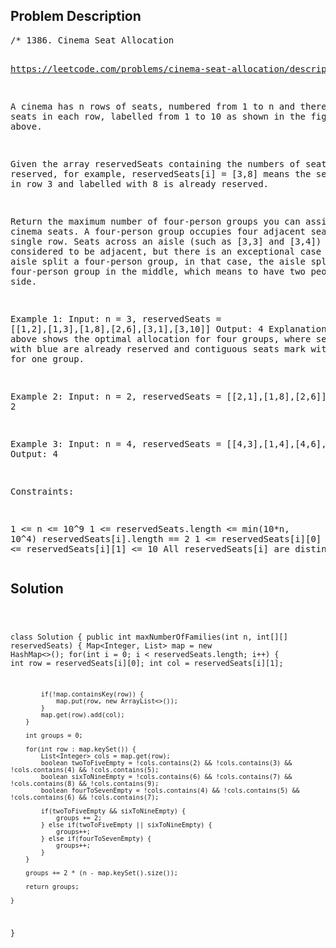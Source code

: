 <!--
<style>
  body { font-family: Arial, sans-serif; }
  .container { max-width: 100%; margin: auto; padding: 20px; }
  .comment-block { background-color: #f9f9f9; padding: 10px; border-left: 5px solid #ccc; max-width: 50%; margin: auto; word-wrap: break-word; white-space: pre-wrap; }
  .code-block { background-color: #f4f4f4; padding: 10px; border: 1px solid #ddd; }
</style>
-->

<div class='container'>
<h2>Problem Description</h2>
<div class='comment-block'>
<pre>
/* 1386. Cinema Seat Allocation

https://leetcode.com/problems/cinema-seat-allocation/description/

A cinema has n rows of seats, numbered from 1 to n and there are 
ten seats in each row, labelled from 1 to 10 as shown in the figure above.

Given the array reservedSeats containing the numbers of seats already reserved, 
for example, reservedSeats[i] = [3,8] means the seat located in row 3 and labelled 
with 8 is already reserved.

Return the maximum number of four-person groups you can assign on the cinema seats. 
A four-person group occupies four adjacent seats in one single row. 
Seats across an aisle (such as [3,3] and [3,4]) are not considered to be adjacent,
but there is an exceptional case on which an aisle split a four-person group, 
in that case, the aisle split a four-person group in the middle, which means 
to have two people on each side.

 

Example 1:
Input: n = 3, reservedSeats = [[1,2],[1,3],[1,8],[2,6],[3,1],[3,10]]
Output: 4
Explanation: The figure above shows the optimal allocation for four groups, where seats mark with blue are already reserved and contiguous seats mark with orange are for one group.


Example 2:
Input: n = 2, reservedSeats = [[2,1],[1,8],[2,6]]
Output: 2


Example 3:
Input: n = 4, reservedSeats = [[4,3],[1,4],[4,6],[1,7]]
Output: 4
 

Constraints:

1 <= n <= 10^9
1 <= reservedSeats.length <= min(10*n, 10^4)
reservedSeats[i].length == 2
1 <= reservedSeats[i][0] <= n
1 <= reservedSeats[i][1] <= 10
All reservedSeats[i] are distinct.
*/
</pre>
</div>

<h2>Solution</h2>
<div class='code-block'>
<pre><code class='language-java'>

class Solution {
    public int maxNumberOfFamilies(int n, int[][] reservedSeats) {
        Map<Integer, List<Integer>> map = new HashMap<>();
        for(int i = 0; i < reservedSeats.length; i++) {
            int row = reservedSeats[i][0];
            int col = reservedSeats[i][1];

            if(!map.containsKey(row)) {
                map.put(row, new ArrayList<>());
            }
            map.get(row).add(col);
        }

        int groups = 0;

        for(int row : map.keySet()) {
            List<Integer> cols = map.get(row);
            boolean twoToFiveEmpty = !cols.contains(2) && !cols.contains(3) && !cols.contains(4) && !cols.contains(5);
            boolean sixToNineEmpty = !cols.contains(6) && !cols.contains(7) && !cols.contains(8) && !cols.contains(9);
            boolean fourToSevenEmpty = !cols.contains(4) && !cols.contains(5) && !cols.contains(6) && !cols.contains(7);

            if(twoToFiveEmpty && sixToNineEmpty) {
                groups += 2;
            } else if(twoToFiveEmpty || sixToNineEmpty) {
                groups++;
            } else if(fourToSevenEmpty) {
                groups++;
            }
        }

        groups += 2 * (n - map.keySet().size());

        return groups;
        
    }
}</code></pre>
</div>
</div>
